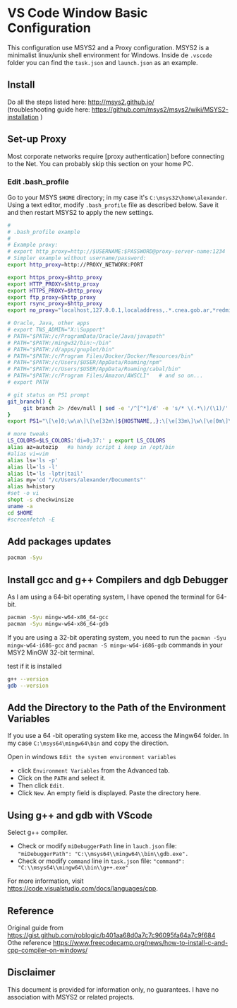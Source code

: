 # VS Code Window Basic Configuration

This configuration use MSYS2 and a Proxy configuration.
MSYS2 is a minimalist linux/unix shell environment for Windows.
Inside de `.vscode` folder you can find the `task.json` and `launch.json` as an example.


## Install

Do all the steps listed here: http://msys2.github.io/  
(troubleshooting guide here: https://github.com/msys2/msys2/wiki/MSYS2-installation )

## Set-up Proxy

Most corporate networks require [proxy authentication] before connecting to the Net. 
You can probably skip this section on your home PC.

### Edit .bash_profile
Go to your MSYS `$HOME` directory; in my case it's `C:\msys32\home\alexander`. 
Using a text editor, modify `.bash_profile` file as described below. 
Save it and then restart MSYS2 to apply the new settings.

```bash
#
# .bash_profile example
#
# Example proxy:
# export http_proxy=http://$USERNAME:$PASSWORD@proxy-server-name:1234
# Simpler example without username/password:
export http_proxy=http://PROXY_NETWORK:PORT

export https_proxy=$http_proxy
export HTTP_PROXY=$http_proxy
export HTTPS_PROXY=$http_proxy
export ftp_proxy=$http_proxy
export rsync_proxy=$http_proxy
export no_proxy="localhost,127.0.0.1,localaddress,.*.cnea.gob.ar,*redmine.ctrad.control*,*cnea.gov.ar,.local"

# Oracle, Java, other apps
# export TNS_ADMIN="X:\Support"
# PATH="$PATH:/c/ProgramData/Oracle/Java/javapath"
# PATH="$PATH:/mingw32/bin:~/bin"
# PATH="$PATH:/d/apps/gnuplot/bin"  
# PATH="$PATH:/c/Program Files/Docker/Docker/Resources/bin"
# PATH="$PATH:/c/Users/$USER/AppData/Roaming/npm"
# PATH="$PATH:/c/Users/$USER/AppData/Roaming/cabal/bin"
# PATH="$PATH:/c/Program Files/Amazon/AWSCLI"   # and so on...
# export PATH

# git status on PS1 prompt
git_branch() {
     git branch 2> /dev/null | sed -e '/^[^*]/d' -e 's/* \(.*\)/(\1)/'
}
export PS1="\[\e]0;\w\a\]\[\e[32m\]${HOSTNAME,,}:\[\e[33m\]\w\[\e[0m\]\[\033[35m\]\$(git_branch)\[\033[96m\]$\[\033[0m\] "

# more tweaks
LS_COLORS=$LS_COLORS:'di=0;37:' ; export LS_COLORS
alias az=autozip   #a handy script i keep in /opt/bin
#alias vi=vim
alias ls='ls -p'
alias ll='ls -l'
alias lt='ls -lptr|tail'
alias my='cd "/c/Users/alexander/Documents"'
alias h=history
#set -o vi
shopt -s checkwinsize
uname -a
cd $HOME
#screenfetch -E
```
## Add packages updates 

```bash
pacman -Syu
```


## Install gcc and g++ Compilers and dgb Debugger
As I am using a 64-bit operating system, I have opened the terminal for 64-bit.

```bash
pacman -Syu mingw-w64-x86_64-gcc
pacman -Syu mingw-w64-x86_64-gdb
```
If you are using a 32-bit operating system, you need to run the `pacman -Syu mingw-w64-i686-gcc` and `pacman -S mingw-w64-i686-gdb` commands in your MSY2 MinGW 32-bit terminal.

test if it is installed

```bash
g++ --version
gdb --version
```

## Add the Directory to the Path of the Environment Variables

If you use a 64 -bit operating system like me, access the Mingw64 folder.
In my case `C:\msys64\mingw64\bin` and copy the direction.

Open in windows `Edit the system environment variables`
- click `Environment Variables` from the Advanced tab.
- Click on the `PATH` and select it.
- Then click `Edit`. 
- Click `New`. An empty field is displayed. Paste the directory here.

## Using g++ and gdb with VScode

Select g++ compiler.
- Check or modify `miDebuggerPath` line in `lauch.json` file: `"miDebuggerPath": "C:\\msys64\\mingw64\\bin\\gdb.exe".`
- Check or modify `command` line in `task.json` file: `"command": "C:\\msys64\\mingw64\\bin\\g++.exe"`

For more information, visit https://code.visualstudio.com/docs/languages/cpp.

## Reference
Original guide from https://gist.github.com/roblogic/b401aa68d0a7c7c96095fa64a7c9f684
Othe reference https://www.freecodecamp.org/news/how-to-install-c-and-cpp-compiler-on-windows/

## Disclaimer

This document is provided for information only, no guarantees. I have no association with MSYS2 or related projects.
